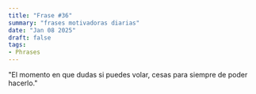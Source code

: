 ```yaml
---
title: "Frase #36"
summary: "frases motivadoras diarias"
date: "Jan 08 2025"
draft: false
tags:
- Phrases
---
```


"El momento en que dudas si puedes volar, cesas para siempre de poder hacerlo."
